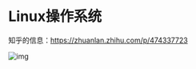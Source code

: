 # Linux操作系统

知乎的信息：https://zhuanlan.zhihu.com/p/474337723

![img](https://pic2.zhimg.com/v2-57a85a8efc66376542cd74e018c56869_r.jpg)